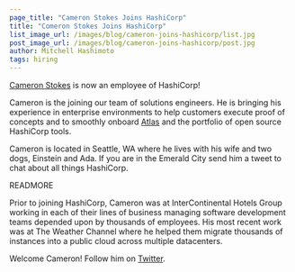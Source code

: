 ```yaml
---
page_title: "Cameron Stokes Joins HashiCorp"
title: "Comeron Stokes Joins HashiCorp"
list_image_url: /images/blog/cameron-joins-hashicorp/list.jpg
post_image_url: /images/blog/cameron-joins-hashicorp/post.jpg
author: Mitchell Hashimoto
tags: hiring
---
```


[Cameron Stokes](https://github.com/clstokes) is now an employee of
HashiCorp!

Cameron is the joining our team of solutions engineers. He is bringing
his experience in enterprise environments to help customers execute
proof of concepts and to smoothly onboard [Atlas](https://atlas.hashicorp.com)
and the portfolio of open source HashiCorp tools.

Cameron is located in Seattle, WA where he lives with his wife
and two dogs, Einstein and Ada. If you are in the Emerald City
send him a tweet to chat about all things HashiCorp.

READMORE

Prior to joining HashiCorp, Cameron was at InterContinental Hotels Group
working in each of their lines of business managing software development
teams depended upon by thousands of employees. His most recent work was
at The Weather Channel where he helped them migrate thousands of instances 
into a public cloud across multiple datacenters.

Welcome Cameron! Follow him on [Twitter](https://twitter.com/clstokes).

